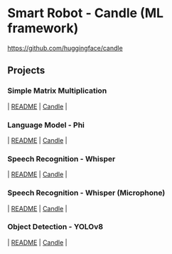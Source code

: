 # Smart Robot - Candle (ML framework)

<https://github.com/huggingface/candle>

## Projects

### Simple Matrix Multiplication

| [README](simple_mm/README.md)
 | [Candle](https://github.com/huggingface/candle/blob/main/README.md#get-started)
 |

### Language Model - Phi

| [README](phi/README.md)
 | [Candle](https://github.com/huggingface/candle/tree/main/candle-examples/examples/phi)
 |

### Speech Recognition - Whisper

| [README](whisper/README.md)
 | [Candle](https://github.com/huggingface/candle/tree/main/candle-examples/examples/whisper)
 |

### Speech Recognition - Whisper (Microphone)

| [README](whisper_mic/README.md)
 | [Candle](https://github.com/huggingface/candle/tree/main/candle-examples/examples/whisper-microphone)
 |

### Object Detection - YOLOv8

| [README](yolo/README.md)
 | [Candle](https://github.com/huggingface/candle/tree/main/candle-examples/examples/yolo-v8)
 |
